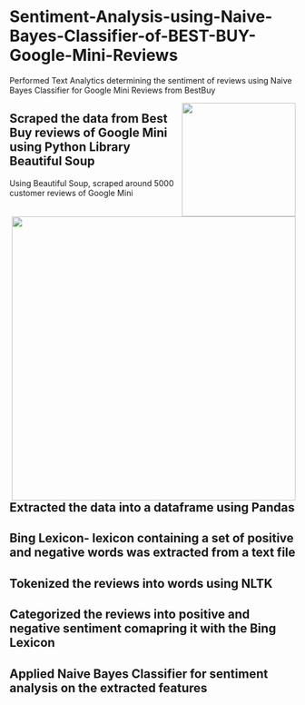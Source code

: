 # Sentiment-Analysis-using-Naive-Bayes-Classifier-of-BEST-BUY-Google-Mini-Reviews
Performed Text Analytics determining the sentiment of reviews using Naive Bayes Classifier for Google Mini Reviews from BestBuy


<img align="right" width="200" height="200" src="https://botw-pd.s3.amazonaws.com/styles/logo-thumbnail/s3/0023/5388/brand.gif?itok=6YcMRAjS">
<img align="right" width="500" height="500" src="https://cnet2.cbsistatic.com/img/IMKLzOuIl4vMHFlRBMx9Uwgoeak=/970x0/2017/10/06/e3f31773-a89c-4f4e-9bd1-9df6955cc7e8/google-home-mini-14.jpg">


## Scraped the data from Best Buy reviews of Google Mini using Python Library Beautiful Soup
 Using Beautiful Soup, scraped around 5000 customer reviews of Google Mini
 
 
 
 














## Extracted the data into a dataframe using Pandas
 
## Bing Lexicon- lexicon containing a set of positive and negative words was extracted from a text file

## Tokenized the reviews into words using NLTK
 
## Categorized the reviews into positive and negative sentiment comapring it with the Bing Lexicon
 
## Applied Naive Bayes Classifier for sentiment analysis on the extracted features

   
